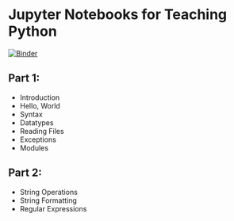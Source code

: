 # Jupyter Notebooks for Teaching Python

[![Binder](http://mybinder.org/badge.svg)](http://mybinder.org/repo/anmolsarma/learning-python)

## Part 1:
- Introduction
- Hello, World
- Syntax
- Datatypes
- Reading Files
- Exceptions
- Modules

## Part 2:
- String Operations
- String Formatting
- Regular Expressions
